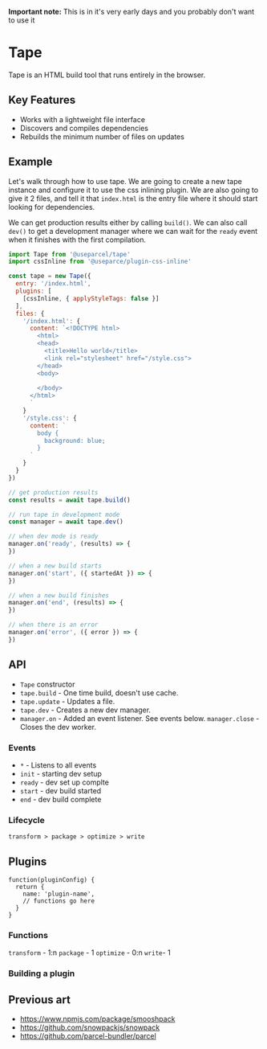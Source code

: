 **Important note:** This is in it's very early days and you probably don't want to use it

# Tape

Tape is an HTML build tool that runs entirely in the browser.


## Key Features
* Works with a lightweight file interface
* Discovers and compiles dependencies
* Rebuilds the minimum number of files on updates


## Example

Let's walk through how to use tape. We are going to create a new tape instance and configure it to use the css inlining plugin. We are also going to give it 2 files, and tell it that `index.html` is the entry file where it should start looking for dependencies.

We can get production results either by calling `build()`. We can also call `dev()` to get a development manager where we can wait for the `ready` event when it finishes with the first compilation.

```js
import Tape from '@useparcel/tape'
import cssInline from '@useparce/plugin-css-inline'

const tape = new Tape({
  entry: '/index.html',
  plugins: [
    [cssInline, { applyStyleTags: false }]
  ],
  files: {
    '/index.html': {
      content: `<!DOCTYPE html>
        <html>
        <head>
          <title>Hello world</title>
          <link rel="stylesheet" href="/style.css">
        </head>
        <body>
        
        </body>
      </html>
      `
    }
    '/style.css': {
      content: `
        body {
          background: blue;
        }
      `
    }
  }
})

// get production results
const results = await tape.build()

// run tape in development mode
const manager = await tape.dev()

// when dev mode is ready
manager.on('ready', (results) => {
})

// when a new build starts
manager.on('start', ({ startedAt }) => {
})

// when a new build finishes
manager.on('end', (results) => {
})

// when there is an error
manager.on('error', ({ error }) => {
})
```

## API

* `Tape` constructor
* `tape.build` - One time build, doesn't use cache.
* `tape.update` - Updates a file.
* `tape.dev` - Creates a new dev manager.
* `manager.on` - Added an event listener. See events below.
`manager.close` - Closes the dev worker.

### Events

* `*` - Listens to all events
* `init` - starting dev setup
* `ready` - dev set up complte
* `start` - dev build started
* `end` - dev build complete


### Lifecycle

```
transform > package > optimize > write
```

## Plugins

```
function(pluginConfig) {
  return {
    name: 'plugin-name',
    // functions go here
  }
}
```

### Functions
`transform` - 1:n
`package` - 1
`optimize` - 0:n
`write`- 1

### Building a plugin

## Previous art
* https://www.npmjs.com/package/smooshpack
* https://github.com/snowpackjs/snowpack
* https://github.com/parcel-bundler/parcel